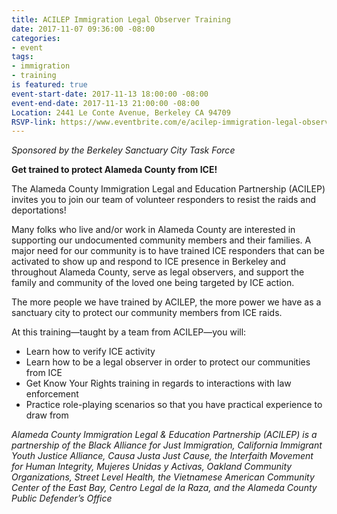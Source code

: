 ```yaml
---
title: ACILEP Immigration Legal Observer Training
date: 2017-11-07 09:36:00 -08:00
categories:
- event
tags:
- immigration
- training
is featured: true
event-start-date: 2017-11-13 18:00:00 -08:00
event-end-date: 2017-11-13 21:00:00 -08:00
Location: 2441 Le Conte Avenue, Berkeley CA 94709
RSVP-link: https://www.eventbrite.com/e/acilep-immigration-legal-observer-training-in-berkeley-tickets-39573168412
---
```


*Sponsored by the Berkeley Sanctuary City Task Force*

**Get trained to protect Alameda County from ICE!**

The Alameda County Immigration Legal and Education Partnership (ACILEP) invites you to join our team of volunteer responders to resist the raids and deportations!

Many folks who live and/or work in Alameda County are interested in supporting our undocumented community members and their families. A major need for our community is to have trained ICE responders that can be activated to show up and respond to ICE presence in Berkeley and throughout Alameda County, serve as legal observers, and support the family and community of the loved one being targeted by ICE action.

The more people we have trained by ACILEP, the more power we have as a sanctuary city to protect our community members from ICE raids.

At this training—taught by a team from ACILEP—you will:

  -  Learn how to verify ICE activity
  -  Learn how to be a legal observer in order to protect our communities from ICE
  -  Get Know Your Rights training in regards to interactions with law enforcement
  -  Practice role-playing scenarios so that you have practical experience to draw from

*Alameda County Immigration Legal & Education Partnership (ACILEP) is a partnership of the Black Alliance for Just Immigration, California Immigrant Youth Justice Alliance, Causa Justa Just Cause, the Interfaith Movement for Human Integrity, Mujeres Unidas y Activas, Oakland Community Organizations, Street Level Health, the Vietnamese American Community Center of the East Bay, Centro Legal de la Raza, and the Alameda County Public Defender’s Office*